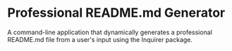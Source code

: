 # Professional README.md Generator
A command-line application that dynamically generates a professional README.md file from a user's input using the Inquirer package.

